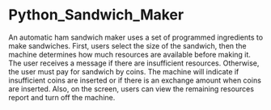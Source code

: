 # Python_Sandwich_Maker
An automatic ham sandwich maker uses a set of programmed ingredients to make sandwiches. First, users select the size of the sandwich, then the machine determines how much resources are available before making it. The user receives a message if there are insufficient resources. Otherwise, the user must pay for sandwich by coins. The machine will indicate if insufficient coins are inserted or if there is an exchange amount when coins are inserted. Also, on the screen, users can view the remaining resources report and turn off the machine.
